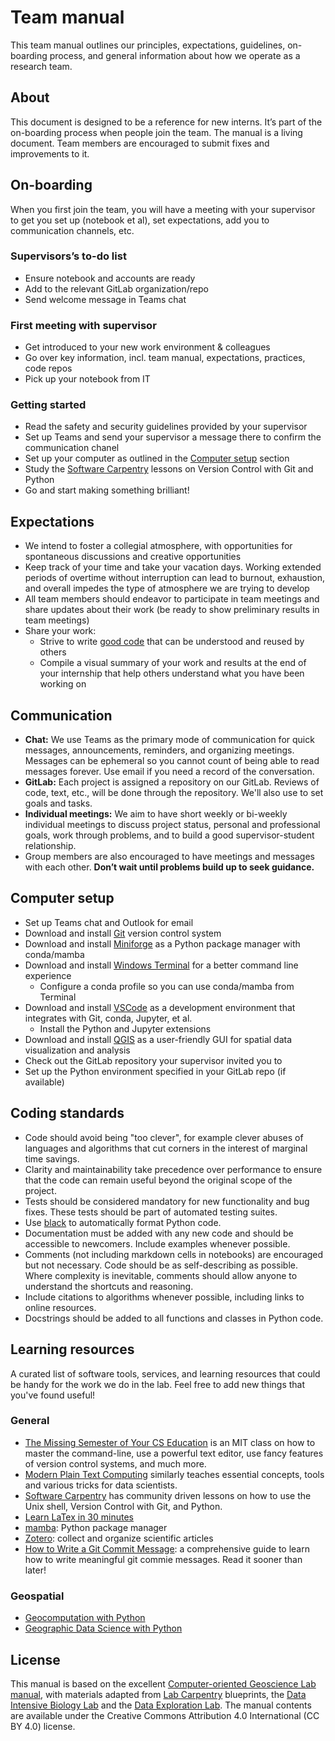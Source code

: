 # Team manual

This team manual outlines our principles, expectations, guidelines, on-boarding process, and general information about how we operate as a research team.

## About

This document is designed to be a reference for new interns. It’s part of the on-boarding process when people join the team. The manual is a living document. Team members are encouraged to submit fixes and improvements to it.

## On-boarding

When you first join the team, you will have a meeting with your supervisor to get you set up (notebook et al), set expectations, add you to communication channels, etc. 

### Supervisors’s to-do list

* Ensure notebook and accounts are ready
* Add to the relevant GitLab organization/repo
* Send welcome message in Teams chat

### First meeting with supervisor

* Get introduced to your new work environment & colleagues
* Go over key information, incl. team manual, expectations, practices, code repos
* Pick up your notebook from IT

### Getting started

* Read the safety and security guidelines provided by your supervisor
* Set up Teams and send your supervisor a message there to confirm the communication chanel
* Set up your computer as outlined in the [Computer setup](#Computer-setup) section
* Study the [Software Carpentry](https://software-carpentry.org/lessons/) lessons on Version Control with Git and Python
* Go and start making something brilliant!

## Expectations

* We intend to foster a collegial atmosphere, with opportunities for spontaneous discussions and creative opportunities
* Keep track of your time and take your vacation days. Working extended periods of overtime without interruption can lead to burnout, exhaustion, and overall impedes the type of atmosphere we are trying to develop
* All team members should endeavor to participate in team meetings and share updates about their work (be ready to show preliminary results in team meetings)
* Share your work:
   * Strive to write [good code](#Coding-standards) that can be understood and reused by others
   * Compile a visual summary of your work and results at the end of your internship that help others understand what you have been working on 

## Communication

* **Chat:** We use Teams as the primary mode of communication for quick messages, announcements, reminders, and organizing meetings. Messages can be ephemeral so you cannot count of being able to read messages forever. Use email if you need a record of the conversation.
* **GitLab:** Each project is assigned a repository on our GitLab. Reviews of code, text, etc., will be done through the repository. We'll also use to set goals and tasks.
* **Individual meetings:** We aim to have short weekly or bi-weekly individual meetings to discuss project status, personal and professional goals, work through problems, and to build a good supervisor-student relationship.
* Group members are also encouraged to have meetings and messages with each other. **Don’t wait until problems build up to seek guidance.**

## Computer setup

* Set up Teams chat and Outlook for email
* Download and install [Git](https://gitforwindows.org) version control system
* Download and install [Miniforge](https://github.com/conda-forge/miniforge) as a Python package manager with conda/mamba 
* Download and install [Windows Terminal](https://apps.microsoft.com/detail/9N0DX20HK701?hl=en-US&gl=US) for a better command line experience
   * Configure a conda profile so you can use conda/mamba from Terminal 
* Download and install [VSCode](https://code.visualstudio.com) as a development environment that integrates with Git, conda, Jupyter, et al. 
   * Install the Python and Jupyter extensions
* Download and install [QGIS](https://qgis.org/de/site/forusers/download.html) as a user-friendly GUI for spatial data visualization and analysis
* Check out the GitLab repository your supervisor invited you to
* Set up the Python environment specified in your GitLab repo (if available)

## Coding standards

* Code should avoid being "too clever", for example clever abuses of languages and algorithms that cut corners in the interest of marginal time savings.
* Clarity and maintainability take precedence over performance to ensure that the code can remain useful beyond the original scope of the project.
* Tests should be considered mandatory for new functionality and bug fixes. These tests should be part of automated testing suites.
* Use [black](https://github.com/psf/black) to automatically format Python code.
* Documentation must be added with any new code and should be accessible to newcomers. Include examples whenever possible.
* Comments (not including markdown cells in notebooks) are encouraged but not necessary. Code should be as self-describing as possible. Where complexity is inevitable, comments should allow anyone to understand the shortcuts and reasoning.
* Include citations to algorithms whenever possible, including links to online resources.
* Docstrings should be added to all functions and classes in Python code.

## Learning resources

A curated list of software tools, services, and learning resources that could be handy for the work we do in the lab. Feel free to add new things that you've found useful!

### General

* [The Missing Semester of Your CS Education](https://missing.csail.mit.edu) is an MIT class on how to master the command-line, use a powerful text editor, use fancy features of version control systems, and much more.
* [Modern Plain Text Computing](https://mptc.io) similarly teaches essential concepts, tools and various tricks for data scientists.
* [Software Carpentry](https://software-carpentry.org/lessons/) has community driven lessons on how to use the Unix shell, Version Control with Git, and Python.
* [Learn LaTex in 30 minutes](https://www.overleaf.com/learn/latex/Learn_LaTeX_in_30_minutes)
* [mamba](https://mamba.readthedocs.io/): Python package manager
* [Zotero](https://www.zotero.org/): collect and organize scientific articles
* [How to Write a Git Commit Message](https://cbea.ms/git-commit/): a comprehensive guide to learn how to write meaningful git commie messages. Read it sooner than later!

### Geospatial

* [Geocomputation with Python](https://py.geocompx.org)
* [Geographic Data Science with Python](https://geographicdata.science/book/intro.html)

## License

This manual is based on the excellent [Computer-oriented Geoscience Lab manual](https://www.compgeolab.org/manual/), with materials adapted from  [Lab Carpentry](https://github.com/lab-carpentry) blueprints, the [Data Intensive Biology Lab](http://ivory.idyll.org/lab/) and the [Data Exploration Lab](https://data-exp-lab.github.io/). The manual contents are available under the Creative Commons Attribution 4.0 International (CC BY 4.0) license.
